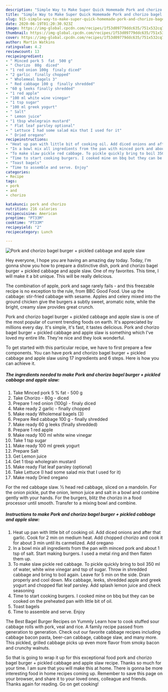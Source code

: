 ```yaml
---
description: "Simple Way to Make Super Quick Homemade Pork and chorizo bagel burger + pickled cabbage and apple slaw"
title: "Simple Way to Make Super Quick Homemade Pork and chorizo bagel burger + pickled cabbage and apple slaw"
slug: 915-simple-way-to-make-super-quick-homemade-pork-and-chorizo-bagel-burger-pickled-cabbage-and-apple-slaw
date: 2020-06-19T01:20:30.923Z
image: https://img-global.cpcdn.com/recipes/1f53d09779ddc635/751x532cq70/pork-and-chorizo-bagel-burger-pickled-cabbage-and-apple-slaw-recipe-main-photo.jpg
thumbnail: https://img-global.cpcdn.com/recipes/1f53d09779ddc635/751x532cq70/pork-and-chorizo-bagel-burger-pickled-cabbage-and-apple-slaw-recipe-main-photo.jpg
cover: https://img-global.cpcdn.com/recipes/1f53d09779ddc635/751x532cq70/pork-and-chorizo-bagel-burger-pickled-cabbage-and-apple-slaw-recipe-main-photo.jpg
author: Martin Watkins
ratingvalue: 4.2
reviewcount: 13
recipeingredient:
- " Minced pork 5  fat  500 g"
- " Chorizo  80g  diced"
- "1 red onion 100g  finaly diced"
- "2 garlic  finally chopped"
- " Wholemeal bagels 3"
- " Red cabbage 100 g  finally shredded"
- "60 g leeks finally shredded"
- "1 red apple"
- "100 ml white wine vinegar"
- "1 tsp sugar"
- "100 ml greek yogurt"
- " Salt"
- " Lemon juice"
- "1 tbsp wholegrain mustard"
- " Flat leaf parsley optional"
- " Lettuce I had some salad mix that I used for it"
- " Dried oregano"
recipeinstructions:
- "Heat up pan with little bit of cooking oil. Add diced onions and after that garlic. Cook for 2 min on medium heat. Add chopped chorizo and cook it for about 3 min until its carmelized. Add oregano"
- "In a bowl mix all ingredients from the pan with minced pork and about 1 tsp of salt. Start making burgers. I used a metal ring and then flaten them up."
- "To make slaw pickle red cabbage. To pickle quickly bring to boil 350 ml of water, white wine vinegar and tsp of sugar. Throw in shredded cabbage and bring to boil again. Leave for 5 min on the side. Drain properly and cool down. Mix cabbage, leeks, shredded apple and greek yogurt and chopped flat leaf parsley. Add splash lemon juice and check seasoning"
- "Time to start cooking burgers. I cooked mine on bbq but they can be cooked on the preheated pan with little bit of oil."
- "Toast bagels"
- "Time to assemble and serve. Enjoy"
categories:
- Recipe
tags:
- pork
- and
- chorizo

katakunci: pork and chorizo 
nutrition: 216 calories
recipecuisine: American
preptime: "PT33M"
cooktime: "PT33M"
recipeyield: "2"
recipecategory: Lunch

---
```



![Pork and chorizo bagel burger + pickled cabbage and apple slaw](https://img-global.cpcdn.com/recipes/1f53d09779ddc635/751x532cq70/pork-and-chorizo-bagel-burger-pickled-cabbage-and-apple-slaw-recipe-main-photo.jpg)

Hey everyone, I hope you are having an amazing day today. Today, I'm gonna show you how to prepare a distinctive dish, pork and chorizo bagel burger + pickled cabbage and apple slaw. One of my favorites. This time, I will make it a bit unique. This will be really delicious.

The combination of apple, pork and sage rarely fails - and this freezable recipe is no exception to the rule, from BBC Good Food. Use up the cabbage: stir-fried cabbage with sesame. Apples and celery mixed into the ground chicken give the burgers a subtly sweet, aromatic note, while the bright, creamy slaw provides great crunch.

Pork and chorizo bagel burger + pickled cabbage and apple slaw is one of the most popular of current trending foods on earth. It's appreciated by millions every day. It's simple, it's fast, it tastes delicious. Pork and chorizo bagel burger + pickled cabbage and apple slaw is something which I've loved my entire life. They're nice and they look wonderful.


To get started with this particular recipe, we have to first prepare a few components. You can have pork and chorizo bagel burger + pickled cabbage and apple slaw using 17 ingredients and 6 steps. Here is how you can achieve it.

<!--inarticleads1-->

##### The ingredients needed to make Pork and chorizo bagel burger + pickled cabbage and apple slaw:

1. Take  Minced pork 5 % fat - 500 g
1. Take  Chorizo - 80g - diced
1. Prepare 1 red onion (100g) - finaly diced
1. Make ready 2 garlic - finally chopped
1. Make ready  Wholemeal bagels (3)
1. Prepare  Red cabbage 100 g - finally shredded
1. Make ready 60 g leeks (finally shredded)
1. Prepare 1 red apple
1. Make ready 100 ml white wine vinegar
1. Take 1 tsp sugar
1. Make ready 100 ml greek yogurt
1. Prepare  Salt
1. Get  Lemon juice
1. Get 1 tbsp wholegrain mustard
1. Make ready  Flat leaf parsley (optional)
1. Take  Lettuce (I had some salad mix that I used for it)
1. Make ready  Dried oregano


For the red cabbage slaw. ½ head red cabbage, sliced on a mandolin. For the onion pickle, put the onion, lemon juice and salt in a bowl and combine gently with your hands. For the burgers, blitz the chorizo in a food processor until smooth. Transfer to a mixing bowl and combine. 

<!--inarticleads2-->

##### Instructions to make Pork and chorizo bagel burger + pickled cabbage and apple slaw:

1. Heat up pan with little bit of cooking oil. Add diced onions and after that garlic. Cook for 2 min on medium heat. Add chopped chorizo and cook it for about 3 min until its carmelized. Add oregano
1. In a bowl mix all ingredients from the pan with minced pork and about 1 tsp of salt. Start making burgers. I used a metal ring and then flaten them up.
1. To make slaw pickle red cabbage. To pickle quickly bring to boil 350 ml of water, white wine vinegar and tsp of sugar. Throw in shredded cabbage and bring to boil again. Leave for 5 min on the side. Drain properly and cool down. Mix cabbage, leeks, shredded apple and greek yogurt and chopped flat leaf parsley. Add splash lemon juice and check seasoning
1. Time to start cooking burgers. I cooked mine on bbq but they can be cooked on the preheated pan with little bit of oil.
1. Toast bagels
1. Time to assemble and serve. Enjoy


The Best Bagel Burger Recipes on Yummly Learn how to cook stuffed sour cabbage rolls with pork, veal and rice. A family recipe passed from generation to generation. Check out our favorite cabbage recipes including cabbage bacon pasta, beer-can cabbage, cabbage slaw, and many more. This pickled, grilled cabbage picks up even more flavor from smoky bacon and crunchy walnuts. 

So that is going to wrap it up for this exceptional food pork and chorizo bagel burger + pickled cabbage and apple slaw recipe. Thanks so much for your time. I am sure that you will make this at home. There is gonna be more interesting food in home recipes coming up. Remember to save this page on your browser, and share it to your loved ones, colleague and friends. Thanks again for reading. Go on get cooking!
